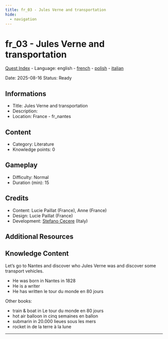 ```yaml
---
title: fr_03 - Jules Verne and transportation
hide:
  - navigation
---
```


# fr_03 - Jules Verne and transportation
[Quest Index](./index.md) - Language: english - [french](./fr_03.fr.md) - [polish](./fr_03.pl.md) - [italian](./fr_03.it.md)

Date: 2025-08-16
Status: Ready

## Informations

- Title: Jules Verne and transportation
- Description: 
- Location: France - fr_nantes
## Content
- Category: Literature
- Knowledge points: 0
## Gameplay
- Difficulty: Normal
- Duration (min): 15
## Credits
- Content: Lucie Paillat (France), Anne (France)
- Design: Lucie Paillat (France)
- Development: [Stefano Cecere](https://stefanocecere.com) (Italy)

## Additional Resources

## Knowledge Content

Let’s go to Nantes and discover who Jules Verne was and discover some transport vehicles.

- He was born in Nantes in 1828
- He is a writer 
- He has written le tour du monde en 80 jours

Other books:

- train & boat in Le tour du monde en 80 jours
- hot air balloon in cinq semaines en ballon
- submarin in 20.000 lieues sous les mers
- rocket in de la terre à la lune 


---

